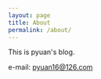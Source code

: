```yaml
---
layout: page
title: About
permalink: /about/
---
```


This is pyuan's blog.

e-mail: [pyuan16@126.com](mailto:pyuan16@126.com)


